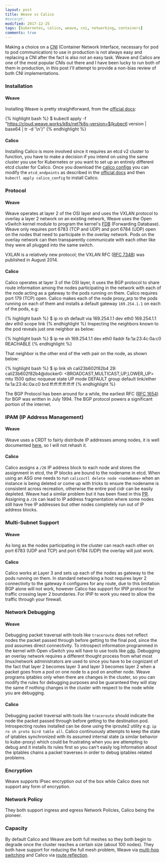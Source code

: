 ```yaml
---
layout: post
title: Weave vs Calico
#excerpt:
modified: 2017-12-25
tags: [kubernetes, calico, weave, cni, networking, containers]
comments: true
---
```


Making a choice on a
[CNI](https://github.com/containernetworking/cni#cni---the-container-network-interface)
(Container Network Interface, necessary for pod to pod communication) to use in
production is not always easy and replacing a CNI after the fact is also not an
easy task. Weave and Calico are one of the most popular CNIs out there and I
have been lucky to run both of them in production, in this post I'll attempt to
provide a non-bias review of both CNI implementations.

### Installation

#### Weave
Installing Weave is pretty straightforward, from the [official
docs](https://www.weave.works/docs/net/latest/kubernetes/kube-addon/#install):

{% highlight bash %}
$ kubectl apply -f "https://cloud.weave.works/k8s/net?k8s-version=$(kubectl version | base64 | tr -d '\n')"
{% endhighlight %}

#### Calico
Installing Calico is more involved since it requires an etcd v2
cluster to function, you have to make a decision if you intend on using the
same cluster you use for Kubernetes or you want to set up an entirely different
etcd cluster for Calico. Once you download the [calico
configs](https://docs.projectcalico.org/v2.6/getting-started/kubernetes/installation/hosted/calico.yaml)
you can modify the `etcd_endpoints` as described in the [official
docs](https://docs.projectcalico.org/v2.6/getting-started/kubernetes/installation/hosted/hosted)
and then `kubectl apply calico_config` to install Calico.

### Protocol

#### Weave

Weave operates at layer 2 of the OSI layer and uses the VXLAN protocol to
overlay a layer 2 network on an existing network, Weave uses the Open vSwitch
kernel module to program the kernel's
[FDB](https://en.wikipedia.org/wiki/Forwarding_information_base) (Forwarding
Database). Weave only requires port 6783 (TCP and UDP) and port 6784 (UDP) open
on the nodes that need to participate in the overlay network. Pods on the
overlay network can then transparently communicate with each other like they
were all plugged into the same switch.

VXLAN is a relatively new protocol; the VXLAN RFC ([RFC
7348](https://tools.ietf.org/html/rfc7348)) was published in August 2014.

#### Calico

Calico operates at layer 3 of the OSI layer, it uses the BGP protocol to share
route information among the nodes participating in the network with each of
the node acting as a gateway to the pods running on them. Calico requires port
179 (TCP) open. Calico makes each of the node proxy_arp to the pods running on
each of them and installs a default gateway `169.254.1.1` on each of the pods,
e.g:

{% highlight bash %}
$ ip ro sh
default via 169.254.1.1 dev eth0 
169.254.1.1 dev eth0  scope link
{% endhighlight %} 
Inspecting the neighbors known to the pod reveals just one neighbor as below:

{% highlight bash %}
$ ip ne sh
169.254.1.1 dev eth0 lladdr fa:1a:23:4c:0a:c0 REACHABLE
{% endhighlight %}

That neighbor is the other end of the veth pair on the node, as shown below:

{% highlight bash %}
$ ip link sh cali23b602f82b4
29: cali23b602f82b4@docker0: <BROADCAST,MULTICAST,UP,LOWER_UP> mtu 1500 qdisc noqueue state UP mode DEFAULT group default 
    link/ether fa:1a:23:4c:0a:c0 brd ff:ff:ff:ff:ff:ff
{% endhighlight %}

The BGP Protocol has been around for a while, the earliest RFC ([RFC
1654](https://tools.ietf.org/html/rfc1654)) for BGP was written in July 1994.
The BGP protocol powers a significant portion of the internet.

### IPAM (IP Address Management)

#### Weave

Weave uses a CRDT to fairly distribute IP addresses among nodes, it is well
documented
[here](https://github.com/weaveworks/weave/blob/master/docs/ipam.md), so I will
not rehash it.

#### Calico

Calico assigns a `/26` IP address block to each node and stores the assignment
in etcd, the IP blocks are bound to the nodename in etcd. When using an ASG one
needs to run `calicoctl delete node <nodeName>` when an instance is being
deleted or come up with tricks to ensure the nodename is consistent across
recreation, otherwise the entire pod cidr can be easily depleted. Weave had a
similar problem but it has been fixed in this
[PR](https://github.com/weaveworks/weave/pull/3022). Assigning a `/26` can lead
to IP address fragmentation where some nodes still have free IP addresses but
other nodes completely run out of IP address blocks.

### Multi-Subnet Support

#### Weave

As long as the nodes participating in the cluster can reach each other on port
6783 (UDP and TCP) and port 6784 (UDP) the overlay will just work.

#### Calico

Calico works at Layer 3 and sets up each of the nodes as gateway to the pods
running on them. In standard networking a host requires layer 2 connectivity to
the gateway it configures for any route, due to this limitation BGP alone will
not work, however Calico has support for IPIP protocol for traffic crossing
layer 2 boundaries. For IPIP to work you need to allow the traffic through your
firewall.

### Network Debugging

#### Weave

Debugging packet traversal with tools like `traceroute` does not reflect nodes
the packet passed through before getting to the final pod, since the pod
assumes direct connectivity. To introspect information programmed in the kernel
with Open vSwitch you will have to use tools like
[odp](https://github.com/weaveworks/go-odp).  Debugging an overlay network
requires a different thought process from what most linux/network
administrators are used to since you have to be cognizant of the fact that
layer 2 becomes layer 3 and layer 3 becomes layer 2 when a packet goes from a
pod on one node to a pod on another node. Weave programs iptables only when
there are changes in the cluster, so you can modify the rules for debugging
purposes and be guaranteed they will stay the same if nothing changes in the
cluster with respect to the node while you are debugging.

#### Calico

Debugging packet traversal with tools like `traceroute` should indicate the
node the packet passed through before getting to the destination pod.
Introspecting routes installed can be done using the iproute2 utility e.g: `ip
ro sh proto bird table all`. Calico continuously attempts to keep the state of
iptables synchronized with its assumed internal state (a similar behavior to
kube-proxy) which could be frustrating when you are attempting to debug and it
installs its rules first so you can't easily log Information about the
iptables chains a packet traverses in order to debug iptables related problems.

### Encryption

Weave supports IPsec encryption out of the box while Calico does not support
any form of encryption.

### Network Policy

They both support ingress and egress Network Policies, Calico being the
pioneer.

### Capacity

By default Calico and Weave are both full meshes so they both begin to degrade
once the cluster reaches a certain size (about 100 nodes). They both have
support for reducing the full mesh problem, Weave via [multi-hop
switching](https://www.weave.works/docs/net/latest/tasks/manage/multi-cloud-multi-hop/)
and Calico via [route
reflection](https://docs.projectcalico.org/v2.6/usage/routereflector/calico-routereflector).
